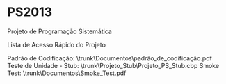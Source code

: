 PS2013
======
Projeto de Programação Sistemática

Lista de Acesso Rápido do Projeto

Padrão de Codificação: \trunk\Documentos\padrão_de_codificação.pdf
Teste de Unidade - Stub: \trunk\Projeto_Stub\Projeto_PS_Stub.cbp
Smoke Test: \trunk\Documentos\Smoke_Test.pdf